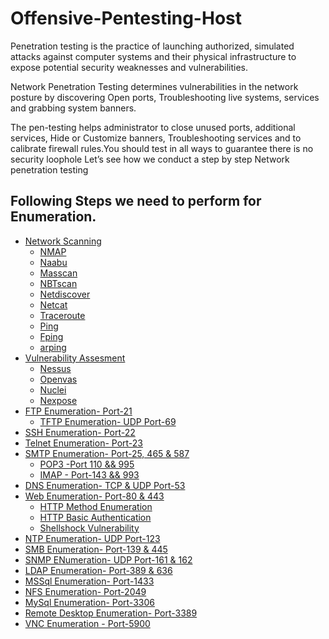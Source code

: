 # Offensive-Pentesting-Host
Penetration testing is the practice of launching authorized, simulated attacks against computer systems and their physical infrastructure to expose potential security weaknesses and vulnerabilities.

Network Penetration Testing determines vulnerabilities in the network posture by discovering Open ports, Troubleshooting live systems, services and grabbing system banners.

The pen-testing helps administrator to close unused ports, additional services, Hide or Customize banners, Troubleshooting services and to calibrate firewall rules.You should test in all ways to guarantee there is no security loophole
Let’s see how we conduct a step by step Network penetration testing 

## Following Steps we need to perform for Enumeration.

- [Network Scanning](https://github.com/armourinfosec/Offensive-Pentesting--Host/blob/main/Network%20Scanning/README.md)
  - [NMAP](https://github.com/armourinfosec/Offensive-Pentesting-Host/blob/main/Network%20Scanning/NMAP.md)
  - [Naabu](https://github.com/armourinfosec/Offensive-Pentesting-Host/blob/main/Network%20Scanning/NAABU.md) 
  - [Masscan](https://github.com/armourinfosec/Offensive-Pentesting-Host/blob/main/Network%20Scanning/MASSCAN.md)
  - [NBTscan](https://github.com/armourinfosec/Offensive-Pentesting-Host/blob/main/Network%20Scanning/NBTscan.md)
  - [Netdiscover](https://github.com/armourinfosec/Offensive-Pentesting-Host/blob/main/Network%20Scanning/Netdiscover.md)
  - [Netcat](https://github.com/armourinfosec/Offensive-Pentesting-Host/blob/main/Network%20Scanning/Netcat.md)
  - [Traceroute](https://github.com/armourinfosec/Offensive-Pentesting-Host/blob/main/Network%20Scanning/Traceroute.md)
  - [Ping](https://github.com/armourinfosec/Offensive-Pentesting-Host/tree/main/Network%20Scanning/Ping#ping)
  - [Fping](https://github.com/armourinfosec/Offensive-Pentesting-Host/tree/main/Network%20Scanning/Ping#fping)
  - [arping](https://github.com/armourinfosec/Offensive-Pentesting-Host/tree/main/Network%20Scanning/Ping#arping)
- [Vulnerability Assesment](https://github.com/armourinfosec/Offensive-Pentesting-Host/tree/main/Vulnerability%20Assesment)
  - [Nessus](https://github.com/armourinfosec/Offensive-Pentesting--Host/tree/main/Vulnerability%20Assesment/Nessus.md)
  - [Openvas](https://github.com/armourinfosec/Offensive-Pentesting--Host/tree/main/Vulnerability%20Assesment/Openvas.md)
  - [Nuclei](https://github.com/armourinfosec/Offensive-Pentesting--Host/tree/main/Vulnerability%20Assesment/Nuclei.md)
  - [Nexpose](https://github.com/armourinfosec/Offensive-Pentesting--Host/tree/main/Vulnerability%20Assesment/Nexpose.md)
- [FTP Enumeration- Port-21](https://github.com/armourinfosec/Offensive-Pentesting-Host/tree/main/FTP)
  - [TFTP Enumeration- UDP Port-69](https://github.com/armourinfosec/Offensive-Pentesting-Host/tree/main/FTP/TFTP)
- [SSH Enumeration- Port-22](https://github.com/armourinfosec/Offensive-Pentesting-Host/tree/main/SSH)
- [Telnet Enumeration- Port-23](https://github.com/armourinfosec/Offensive-Pentesting-Host/tree/main/Telnet)
- [SMTP Enumeration- Port-25, 465 & 587](https://github.com/armourinfosec/Offensive-Pentesting-Host/tree/main/SMTP)
  - [POP3 -Port 110 && 995](https://github.com/armourinfosec/Offensive-Pentesting-Host/tree/main/SMTP/POP3)
  - [IMAP - Port-143 && 993](https://github.com/armourinfosec/Offensive-Pentesting-Host/tree/main/SMTP/IMAP)
- [DNS Enumeration- TCP & UDP Port-53](https://github.com/armourinfosec/Offensive-Pentesting--Host/tree/main/DNS)
- [Web Enumeration- Port-80 & 443](https://github.com/armourinfosec/Offensive-Pentesting--Host/tree/main/Web)
  - [HTTP Method Enumeration](https://github.com/armourinfosec/Offensive-Pentesting--Host/tree/main/Web)
  - [HTTP Basic Authentication](https://github.com/armourinfosec/Offensive-Pentesting--Host/tree/main/Web)
  - [Shellshock Vulnerability](https://github.com/armourinfosec/Offensive-Pentesting--Host/tree/main/Web)
- [NTP Enumeration- UDP Port-123](https://github.com/armourinfosec/Offensive-Pentesting-Host/tree/main/NTP)
- [SMB Enumeration- Port-139 & 445](https://github.com/armourinfosec/Offensive-Pentesting-Host/tree/main/SMB)
- [SNMP ENumeration- UDP Port-161 & 162](https://github.com/armourinfosec/Offensive-Pentesting-Host/tree/main/SNMP)
- [LDAP Enumeration- Port-389 & 636](https://github.com/armourinfosec/Offensive-Pentesting-Host/tree/main/LDAP)
- [MSSql Enumeration- Port-1433](https://github.com/armourinfosec/Offensive-Pentesting-Host/tree/main/MSSQL)
- [NFS Enumeration- Port-2049](https://github.com/armourinfosec/Offensive-Pentesting-Host/tree/main/NFS)
- [MySql Enumeration- Port-3306](https://github.com/armourinfosec/Offensive-Pentesting-Host/tree/main/MySql)
- [Remote Desktop Enumeration- Port-3389](https://github.com/armourinfosec/Offensive-Pentesting--Host/tree/main/RDP)
- [VNC Enumeration - Port-5900](https://github.com/armourinfosec/Offensive-Pentesting--Host/blob/main/VNC)
